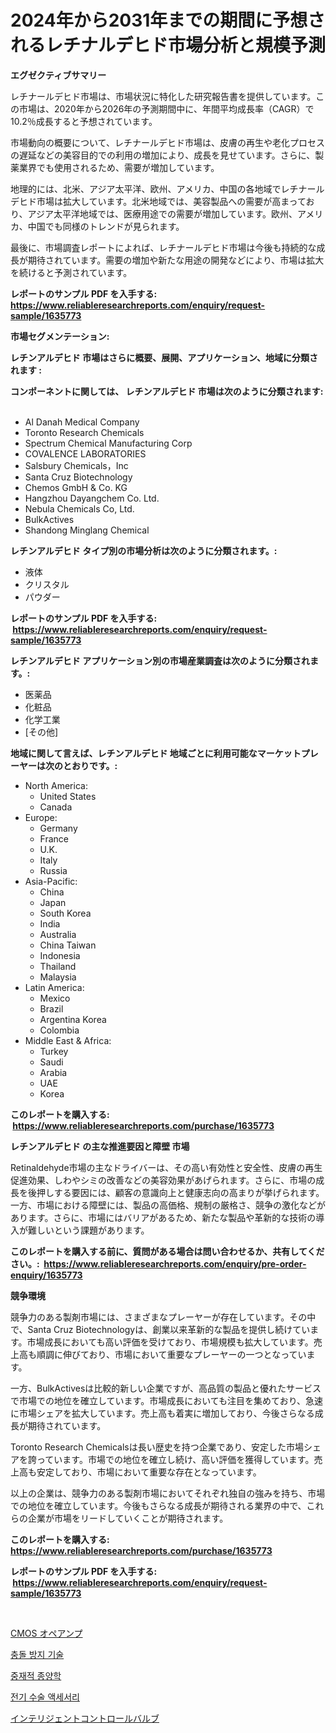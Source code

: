 <p><h1>2024年から2031年までの期間に予想されるレチナルデヒド市場分析と規模予測</h1></p><p><strong>エグゼクティブサマリー</strong></p>
<p><p>レチナールデヒド市場は、市場状況に特化した研究報告書を提供しています。この市場は、2020年から2026年の予測期間中に、年間平均成長率（CAGR）で10.2％成長すると予想されています。</p><p>市場動向の概要について、レチナールデヒド市場は、皮膚の再生や老化プロセスの遅延などの美容目的での利用の増加により、成長を見せています。さらに、製薬業界でも使用されるため、需要が増加しています。</p><p>地理的には、北米、アジア太平洋、欧州、アメリカ、中国の各地域でレチナールデヒド市場は拡大しています。北米地域では、美容製品への需要が高まっており、アジア太平洋地域では、医療用途での需要が増加しています。欧州、アメリカ、中国でも同様のトレンドが見られます。</p><p>最後に、市場調査レポートによれば、レチナールデヒド市場は今後も持続的な成長が期待されています。需要の増加や新たな用途の開発などにより、市場は拡大を続けると予測されています。</p></p>
<p><strong>レポートのサンプル PDF を入手する: <a href="https://www.reliableresearchreports.com/enquiry/request-sample/1635773">https://www.reliableresearchreports.com/enquiry/request-sample/1635773</a></strong></p>
<p><strong>市場セグメンテーション:</strong></p>
<p><strong> レチンアルデヒド 市場はさらに概要、展開、アプリケーション、地域に分類されます :</strong></p>
<p><strong>コンポーネントに関しては、 レチンアルデヒド 市場は次のように分類されます: &nbsp;</strong></p>
<p><ul><li>Al Danah Medical Company</li><li>Toronto Research Chemicals</li><li>Spectrum Chemical Manufacturing Corp</li><li>COVALENCE LABORATORIES</li><li>Salsbury Chemicals，Inc</li><li>Santa Cruz Biotechnology</li><li>Chemos GmbH & Co. KG</li><li>Hangzhou Dayangchem Co. Ltd.</li><li>Nebula Chemicals Co, Ltd.</li><li>BulkActives</li><li>Shandong Minglang Chemical</li></ul></p>
<p><strong> レチンアルデヒド タイプ別の市場分析は次のように分類されます。:</strong></p>
<p><ul><li>液体</li><li>クリスタル</li><li>パウダー</li></ul></p>
<p><strong>レポートのサンプル PDF を入手する: &nbsp;<a href="https://www.reliableresearchreports.com/enquiry/request-sample/1635773">https://www.reliableresearchreports.com/enquiry/request-sample/1635773</a></strong></p>
<p><strong> レチンアルデヒド アプリケーション別の市場産業調査は次のように分類されます。:</strong></p>
<p><ul><li>医薬品</li><li>化粧品</li><li>化学工業</li><li>[その他]</li></ul></p>
<p><strong>地域に関して言えば、レチンアルデヒド 地域ごとに利用可能なマーケットプレーヤーは次のとおりです。:</strong></p>
<p><ul>
    <li>
        North America:
        <ul>
            <li>United States</li>
            <li>Canada</li>
        </ul>
    </li>
    <li>
        Europe:
        <ul>
            <li>Germany</li>
            <li>France</li>
            <li>U.K.</li>
            <li>Italy</li>
            <li>Russia</li>
        </ul>
    </li>
    <li>
        Asia-Pacific:
        <ul>
            <li>China</li>
            <li>Japan</li>
            <li>South Korea</li>
            <li>India</li>
            <li>Australia</li>
            <li>China Taiwan</li>
            <li>Indonesia</li>
            <li>Thailand</li>
            <li>Malaysia</li>
        </ul>
    </li>
    <li>
        Latin America:
        <ul>
            <li>Mexico</li>
            <li>Brazil</li>
            <li>Argentina Korea</li>
            <li>Colombia</li>
        </ul>
    </li>
    <li>
        Middle East & Africa:
        <ul>
            <li>Turkey</li>
            <li>Saudi</li>
            <li>Arabia</li>
            <li>UAE</li>
            <li>Korea</li>
        </ul>
    </li>
    </ul></p>
<p><strong>このレポートを購入する: &nbsp;<a href="https://www.reliableresearchreports.com/purchase/1635773">https://www.reliableresearchreports.com/purchase/1635773</a></strong></p>
<p><strong>レチンアルデヒド の主な推進要因と障壁 市場</strong></p>
<p><p>Retinaldehyde市場の主なドライバーは、その高い有効性と安全性、皮膚の再生促進効果、しわやシミの改善などの美容効果があげられます。さらに、市場の成長を後押しする要因には、顧客の意識向上と健康志向の高まりが挙げられます。一方、市場における障壁には、製品の高価格、規制の厳格さ、競争の激化などがあります。さらに、市場にはバリアがあるため、新たな製品や革新的な技術の導入が難しいという課題があります。</p></p>
<p><strong>このレポートを購入する前に、質問がある場合は問い合わせるか、共有してください。:&nbsp; <a href="https://www.reliableresearchreports.com/enquiry/pre-order-enquiry/1635773">https://www.reliableresearchreports.com/enquiry/pre-order-enquiry/1635773</a></strong></p>
<p><strong>競争環境</strong></p>
<p><p>競争力のある製剤市場には、さまざまなプレーヤーが存在しています。その中で、Santa Cruz Biotechnologyは、創業以来革新的な製品を提供し続けています。市場成長においても高い評価を受けており、市場規模も拡大しています。売上高も順調に伸びており、市場において重要なプレーヤーの一つとなっています。</p><p>一方、BulkActivesは比較的新しい企業ですが、高品質の製品と優れたサービスで市場での地位を確立しています。市場成長においても注目を集めており、急速に市場シェアを拡大しています。売上高も着実に増加しており、今後さらなる成長が期待されています。</p><p>Toronto Research Chemicalsは長い歴史を持つ企業であり、安定した市場シェアを誇っています。市場での地位を確立し続け、高い評価を獲得しています。売上高も安定しており、市場において重要な存在となっています。</p><p>以上の企業は、競争力のある製剤市場においてそれぞれ独自の強みを持ち、市場での地位を確立しています。今後もさらなる成長が期待される業界の中で、これらの企業が市場をリードしていくことが期待されます。</p></p>
<p><strong>このレポートを購入する: &nbsp; <a href="https://www.reliableresearchreports.com/purchase/1635773">https://www.reliableresearchreports.com/purchase/1635773</a></strong></p>
<p><strong>レポートのサンプル PDF を入手する: &nbsp;<a href="https://www.reliableresearchreports.com/enquiry/request-sample/1635773">https://www.reliableresearchreports.com/enquiry/request-sample/1635773</a></strong><strong></strong></p>
<p>&nbsp;</p>
<p><p><a href="https://medium.com/@marcosoenrt565736/cmos%E3%82%AA%E3%83%9A%E3%82%A2%E3%83%B3%E3%83%97%E5%B8%82%E5%A0%B4%E8%AA%BF%E6%9F%BB%E3%83%AC%E3%83%9D%E3%83%BC%E3%83%88-%E3%81%9D%E3%81%AE%E6%AD%B4%E5%8F%B2%E3%81%8A%E3%82%88%E3%81%B32031%E5%B9%B4%E3%81%BE%E3%81%A7%E3%81%AE%E4%BA%88%E6%B8%AC-8bad76a19a29">CMOS オペアンプ</a></p><p><a href="https://github.com/royErdmtyan906778/Market-Research-Report-List-1/blob/main/56862686462.md">충돌 방지 기술</a></p><p><a href="https://medium.com/@bereniceroberts1978/%EA%B0%84%EC%84%AD%EC%9D%B4%EB%A1%A0-%EC%A2%85%EC%96%91%ED%95%99-%EC%8B%9C%EC%9E%A5-%EC%A7%80%ED%91%9C-%ED%95%B4%EB%8F%85-%EC%8B%9C%EC%9E%A5-%EC%A0%90%EC%9C%A0%EC%9C%A8-%ED%8A%B8%EB%A0%8C%EB%93%9C-%EB%B0%8F-%EC%84%B1%EC%9E%A5-%ED%8C%A8%ED%84%B4-1c60e980cc65">중재적 종양학</a></p><p><a href="https://github.com/idcefvhkdut6/Market-Research-Report-List-1/blob/main/80176296463.md">전기 수술 액세서리</a></p><p><a href="https://medium.com/@rusty-marie2024/%E3%82%A4%E3%83%B3%E3%83%86%E3%83%AA%E3%82%B8%E3%82%A7%E3%83%B3%E3%83%88%E5%88%B6%E5%BE%A1%E3%83%90%E3%83%AB%E3%83%96%E5%B8%82%E5%A0%B4-%E6%88%90%E5%8A%9F%E3%81%99%E3%82%8B%E3%83%93%E3%82%B8%E3%83%8D%E3%82%B9%E6%88%A6%E7%95%A5%E3%81%AE%E9%8D%B52031%E5%B9%B4%E3%81%BE%E3%81%A7%E3%81%AE%E4%BA%88%E6%B8%AC-6ba68706574a">インテリジェントコントロールバルブ</a></p></p>